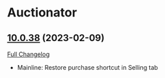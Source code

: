 # Auctionator

## [10.0.38](https://github.com/Auctionator/Auctionator/tree/10.0.38) (2023-02-09)
[Full Changelog](https://github.com/Auctionator/Auctionator/compare/10.0.37...10.0.38) 

- Mainline: Restore purchase shortcut in Selling tab  
